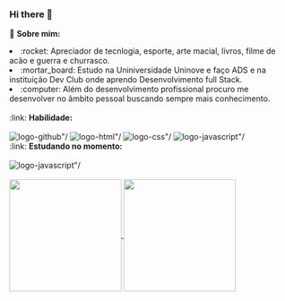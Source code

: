 ### Hi there 👋


:link: <b>Sobre mim:</b>
<br>
<li>:rocket: Apreciador de tecnlogia, esporte, arte macial, livros, filme de acão e guerra e churrasco.</li>
<li>:mortar_board: Estudo na Uniniversidade Uninove e faço ADS e na instituição Dev Club onde aprendo Desenvolvimento full Stack.</li>
<li>:computer: Além do desenvolvimento profissional procuro me desenvolver no âmbito pessoal buscando sempre mais conhecimento.</li>
<br>
:link: <b>Habilidade:</b>
<br>
<br>
<img src= "https://img.shields.io/badge/GitHub-100000?style=for-the-badge&logo=github&logoColor" alt= logo-github"/>
<img src= "https://img.shields.io/badge/HTML5-E34F26?style=for-the-badge&logo=html5&logoColor=white" alt= logo-html"/>
<img src= "https://img.shields.io/badge/CSS3-1572B6?style=for-the-badge&logo=css3&logoColor=white" alt= logo-css"/>
<img src= "https://img.shields.io/badge/JavaScript-323330?style=for-the-badge&logo=javascript&logoColor=F7DF1E" alt= logo-javascript"/>
<br>
:link: <b>Estudando no momento:</b>
<br>
<br>
<img src= "https://img.shields.io/badge/JavaScript-F7DF1E?style=for-the-badge&logo=javascript&logoColor=black" alt= logo-javascript"/>
<br>
<br>

<a href="https://github.com/anuraghazra/github-readme-stats">
  <img height=200 align="center" src="https://github-readme-stats.vercel.app/api?username=anuraghazra" />
</a>
<a href="https://github.com/anuraghazra/convoychat">
  <img height=200 align="center" src="https://github-readme-stats.vercel.app/api/top-langs?username=anuraghazra&layout=compact&langs_count=8&card_width=320" />
</a>


 
